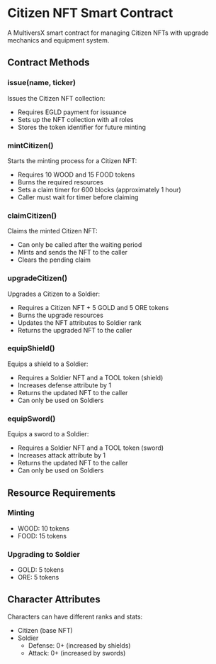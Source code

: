 # Citizen NFT Smart Contract

A MultiversX smart contract for managing Citizen NFTs with upgrade mechanics and equipment system.

## Contract Methods

### issue(name, ticker)
Issues the Citizen NFT collection:
- Requires EGLD payment for issuance
- Sets up the NFT collection with all roles
- Stores the token identifier for future minting

### mintCitizen()
Starts the minting process for a Citizen NFT:
- Requires 10 WOOD and 15 FOOD tokens
- Burns the required resources
- Sets a claim timer for 600 blocks (approximately 1 hour)
- Caller must wait for timer before claiming

### claimCitizen()
Claims the minted Citizen NFT:
- Can only be called after the waiting period
- Mints and sends the NFT to the caller
- Clears the pending claim

### upgradeCitizen()
Upgrades a Citizen to a Soldier:
- Requires a Citizen NFT + 5 GOLD and 5 ORE tokens
- Burns the upgrade resources
- Updates the NFT attributes to Soldier rank
- Returns the upgraded NFT to the caller

### equipShield()
Equips a shield to a Soldier:
- Requires a Soldier NFT and a TOOL token (shield)
- Increases defense attribute by 1
- Returns the updated NFT to the caller
- Can only be used on Soldiers

### equipSword()
Equips a sword to a Soldier:
- Requires a Soldier NFT and a TOOL token (sword)
- Increases attack attribute by 1
- Returns the updated NFT to the caller
- Can only be used on Soldiers

## Resource Requirements

### Minting
- WOOD: 10 tokens
- FOOD: 15 tokens

### Upgrading to Soldier
- GOLD: 5 tokens
- ORE: 5 tokens

## Character Attributes
Characters can have different ranks and stats:
- Citizen (base NFT)
- Soldier
  - Defense: 0+ (increased by shields)
  - Attack: 0+ (increased by swords)